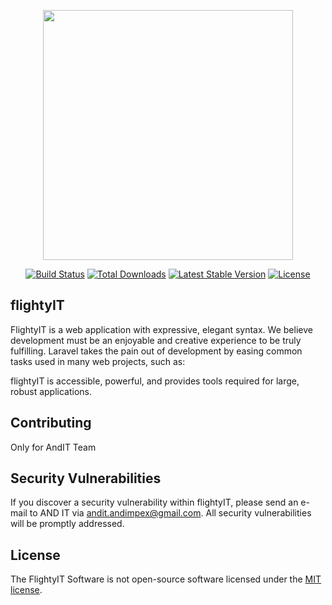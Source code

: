 <p align="center"><img src="https://myflighty.com/images/logo-111x33.png" width="400"></p>

<p align="center">
<a href="#"><img src="https://travis-ci.org/laravel/framework.svg" alt="Build Status"></a>
<a href="#"><img src="https://poser.pugx.org/laravel/framework/d/total.svg" alt="Total Downloads"></a>
<a href="#"><img src="https://poser.pugx.org/laravel/framework/v/stable.svg" alt="Latest Stable Version"></a>
<a href="#"><img src="https://poser.pugx.org/laravel/framework/license.svg" alt="License"></a>
</p>

## flightyIT

FlightyIT is a web application with expressive, elegant syntax. We believe development must be an enjoyable and creative experience to be truly fulfilling. Laravel takes the pain out of development by easing common tasks used in many web projects, such as:


flightyIT is accessible, powerful, and provides tools required for large, robust applications.

## Contributing

Only for AndIT Team

## Security Vulnerabilities

If you discover a security vulnerability within flightyIT, please send an e-mail to AND IT via [andit.andimpex@gmail.com](mailto:andit.andimpex@gmail.com). All security vulnerabilities will be promptly addressed.

## License

The FlightyIT Software is not open-source software licensed under the [MIT license](https://opensource.org/licenses/MIT).
